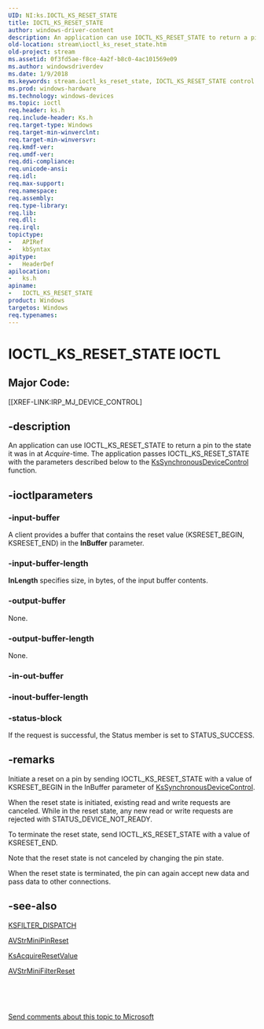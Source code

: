 ```yaml
---
UID: NI:ks.IOCTL_KS_RESET_STATE
title: IOCTL_KS_RESET_STATE
author: windows-driver-content
description: An application can use IOCTL_KS_RESET_STATE to return a pin to the state it was in at Acquire-time. The application passes IOCTL_KS_RESET_STATE with the parameters described below to the KsSynchronousDeviceControl function.
old-location: stream\ioctl_ks_reset_state.htm
old-project: stream
ms.assetid: 0f3fd5ae-f8ce-4a2f-b8c0-4ac101569e09
ms.author: windowsdriverdev
ms.date: 1/9/2018
ms.keywords: stream.ioctl_ks_reset_state, IOCTL_KS_RESET_STATE control code [Streaming Media Devices], IOCTL_KS_RESET_STATE, ks/IOCTL_KS_RESET_STATE, ks-ioctl_ce7c174b-952d-4b08-ab05-f8843155af33.xml
ms.prod: windows-hardware
ms.technology: windows-devices
ms.topic: ioctl
req.header: ks.h
req.include-header: Ks.h
req.target-type: Windows
req.target-min-winverclnt: 
req.target-min-winversvr: 
req.kmdf-ver: 
req.umdf-ver: 
req.ddi-compliance: 
req.unicode-ansi: 
req.idl: 
req.max-support: 
req.namespace: 
req.assembly: 
req.type-library: 
req.lib: 
req.dll: 
req.irql: 
topictype:
-	APIRef
-	kbSyntax
apitype:
-	HeaderDef
apilocation:
-	ks.h
apiname:
-	IOCTL_KS_RESET_STATE
product: Windows
targetos: Windows
req.typenames: 
---
```


# IOCTL_KS_RESET_STATE IOCTL


##  Major Code: 


[[XREF-LINK:IRP_MJ_DEVICE_CONTROL]

## -description


An application can use IOCTL_KS_RESET_STATE to return a pin to the state it was in at <i>Acquire</i>-time. The application passes IOCTL_KS_RESET_STATE with the parameters described below to the <a href="..\ksproxy\nf-ksproxy-kssynchronousdevicecontrol.md">KsSynchronousDeviceControl</a> function.


## -ioctlparameters




### -input-buffer

A client provides a buffer that contains the reset value (KSRESET_BEGIN, KSRESET_END) in the <b>InBuffer</b> parameter. 


### -input-buffer-length

<b>InLength</b> specifies size, in bytes, of the input buffer contents.


### -output-buffer

None.


### -output-buffer-length

None.


### -in-out-buffer


<text></text>



### -inout-buffer-length


<text></text>



### -status-block

If the request is successful, the Status member is set to STATUS_SUCCESS.


## -remarks


Initiate a reset on a pin by sending IOCTL_KS_RESET_STATE with a value of KSRESET_BEGIN in the InBuffer parameter of <a href="..\ksproxy\nf-ksproxy-kssynchronousdevicecontrol.md">KsSynchronousDeviceControl</a>. 

When the reset state is initiated, existing read and write requests are canceled. While in the reset state, any new read or write requests are rejected with STATUS_DEVICE_NOT_READY.

To terminate the reset state, send IOCTL_KS_RESET_STATE with a value of KSRESET_END.

Note that the reset state is not canceled by changing the pin state.

When the reset state is terminated, the pin can again accept new data and pass data to other connections.



## -see-also

<a href="..\ks\ns-ks-_ksfilter_dispatch.md">KSFILTER_DISPATCH</a>

<a href="https://msdn.microsoft.com/library/windows/hardware/ff556354">AVStrMiniPinReset</a>

<a href="..\ks\nf-ks-ksacquireresetvalue.md">KsAcquireResetValue</a>

<a href="..\ks\nc-ks-pfnksfiltervoid.md">AVStrMiniFilterReset</a>

 

 

<a href="mailto:wsddocfb@microsoft.com?subject=Documentation%20feedback [stream\stream]:%20IOCTL_KS_RESET_STATE control code%20 RELEASE:%20(1/9/2018)&amp;body=%0A%0APRIVACY STATEMENT%0A%0AWe use your feedback to improve the documentation. We don't use your email address for any other purpose, and we'll remove your email address from our system after the issue that you're reporting is fixed. While we're working to fix this issue, we might send you an email message to ask for more info. Later, we might also send you an email message to let you know that we've addressed your feedback.%0A%0AFor more info about Microsoft's privacy policy, see http://privacy.microsoft.com/en-us/default.aspx." title="Send comments about this topic to Microsoft">Send comments about this topic to Microsoft</a>

